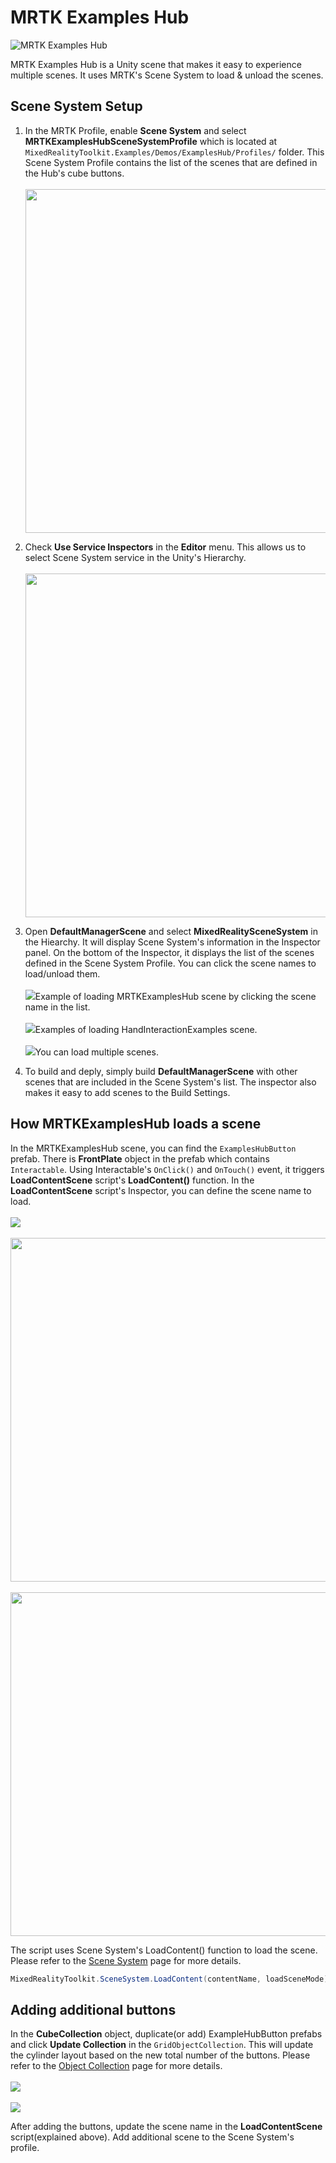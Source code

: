 # MRTK Examples Hub #

![MRTK Examples Hub](../Documentation/Images/ExamplesHub/MRTK_ExamplesHub.png)

MRTK Examples Hub is a Unity scene that makes it easy to experience multiple scenes. It uses MRTK's Scene System to load & unload the scenes. 

## Scene System Setup ##
1. In the MRTK Profile, enable **Scene System** and select **MRTKExamplesHubSceneSystemProfile** which is located at ``MixedRealityToolkit.Examples/Demos/ExamplesHub/Profiles/`` folder. This Scene System Profile contains the list of the scenes that are defined in the Hub's cube buttons. <br/><br/><img src="../Documentation/Images/ExamplesHub/MRTK_ExamplesHub_SceneSystem1.png" width="550">

2. Check **Use Service Inspectors** in the **Editor** menu. This allows us to select Scene System service in the Unity's Hierarchy.
<br/><br/><img src="../Documentation/Images/ExamplesHub/MRTK_ExamplesHub_SceneSystem2.png" width="550">

3. Open **DefaultManagerScene** and select **MixedRealitySceneSystem** in the Hiearchy. It will display Scene System's information in the Inspector panel. On the bottom of the Inspector, it displays the list of the scenes defined in the Scene System Profile. You can click the scene names to load/unload them. 
<br/><br/><img src="../Documentation/Images/ExamplesHub/MRTK_ExamplesHub_SceneSystem3.png">Example of loading MRTKExamplesHub scene by clicking the scene name in the list.
<br/><br/><img src="../Documentation/Images/ExamplesHub/MRTK_ExamplesHub_SceneSystem4.png">Examples of loading HandInteractionExamples scene.
<br/><br/><img src="../Documentation/Images/ExamplesHub/MRTK_ExamplesHub_SceneSystem5.png">You can load multiple scenes.

4. To build and deply, simply build **DefaultManagerScene** with other scenes that are included in the Scene System's list. The inspector also makes it easy to add scenes to the Build Settings.

## How MRTKExamplesHub loads a scene ##
In the MRTKExamplesHub scene, you can find the ``ExamplesHubButton`` prefab. There is **FrontPlate** object in the prefab which contains ``Interactable``. Using Interactable's ``OnClick()`` and ``OnTouch()`` event, it triggers **LoadContentScene** script's **LoadContent()** function. In the **LoadContentScene** script's Inspector, you can define the scene name to load.
<br/><br/><img src="../Documentation/Images/ExamplesHub/MRTK_ExamplesHub_SceneSystem6.png">
<br/><br/><img src="../Documentation/Images/ExamplesHub/MRTK_ExamplesHub_SceneSystem8.png" width="550">
<br/><br/><img src="../Documentation/Images/ExamplesHub/MRTK_ExamplesHub_SceneSystem7.png" width="550">

The script uses Scene System's LoadContent() function to load the scene. Please refer to the [Scene System](SceneSystem/SceneSystemSceneTypes.md) page for more details.
```csharp
MixedRealityToolkit.SceneSystem.LoadContent(contentName, loadSceneMode);
```
 
## Adding additional buttons ##
In the **CubeCollection** object, duplicate(or add) ExampleHubButton prefabs and click **Update Collection** in the ``GridObjectCollection``. This will update the cylinder layout based on the new total number of the buttons. Please refer to the [Object Collection](README_ObjectCollection.md) page for more details.
<br/><br/><img src="../Documentation/Images/ExamplesHub/MRTK_ExamplesHub_SceneSystem9.png">
<br/><br/><img src="../Documentation/Images/ExamplesHub/MRTK_ExamplesHub_SceneSystem10.png">

After adding the buttons, update the scene name in the **LoadContentScene** script(explained above). Add additional scene to the Scene System's profile.

